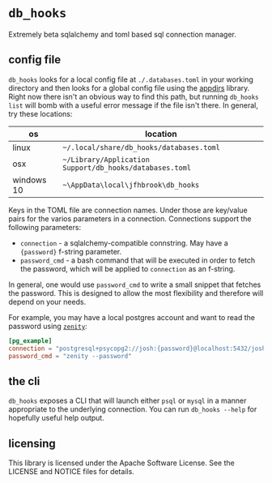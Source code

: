 # `db_hooks`

Extremely beta sqlalchemy and toml based sql connection manager.

## config file

`db_hooks` looks for a local config file at `./.databases.toml` in your working directory and then looks for a global config file using the [appdirs](https://pypi.org/project/appdirs/) library. Right now there isn't an obvious way to find this path, but running `db_hooks list` will bomb with a useful error message if the file isn't there. In general, try these locations:

|         os | location                                                |
|------------|---------------------------------------------------------|
|      linux | `~/.local/share/db_hooks/databases.toml`                |
|        osx | `~/Library/Application Support/db_hooks/databases.toml` |
| windows 10 | `~\AppData\local\jfhbrook\db_hooks`                     |

Keys in the TOML file are connection names. Under those are key/value pairs for the varios parameters in a connection. Connections support the following parameters:

* `connection` - a sqlalchemy-compatible connstring. May have a `{password}` f-string parameter.
* `password_cmd` - a bash command that will be executed in order to fetch the password, which will be applied to `connection` as an f-string.

In general, one would use `password_cmd` to write a small snippet that fetches the password. This is designed to allow the most flexibility and therefore will depend on your needs.

For example, you may have a local postgres account and want to read the password using [`zenity`](https://help.gnome.org/users/zenity/):

```toml
[pg_example]
connection = "postgresql+psycopg2://josh:{password}@localhost:5432/josh"
password_cmd = "zenity --password"
```

## the cli

`db_hooks` exposes a CLI that will launch either `psql` or `mysql` in a manner appropriate to the underlying connection. You can run `db_hooks --help` for hopefully useful help output.

## licensing

This library is licensed under the Apache Software License. See the LICENSE and NOTICE files for details.
